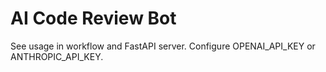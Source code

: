 # AI Code Review Bot

See usage in workflow and FastAPI server. Configure OPENAI_API_KEY or ANTHROPIC_API_KEY.